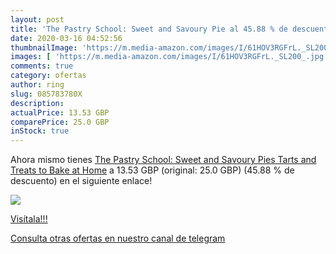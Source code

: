 ```yaml
---
layout: post
title: 'The Pastry School: Sweet and Savoury Pie al 45.88 % de descuento'
date: 2020-03-16 04:52:56
thumbnailImage: 'https://m.media-amazon.com/images/I/61HOV3RGFrL._SL200_.jpg'
images: [ 'https://m.media-amazon.com/images/I/61HOV3RGFrL._SL200_.jpg' ]
comments: true
category: ofertas
author: ring
slug: 085783780X
description:
actualPrice: 13.53 GBP
comparePrice: 25.0 GBP
inStock: true
---
```


Ahora mismo tienes [The Pastry School: Sweet and Savoury Pies  Tarts and Treats to Bake at Home](https://www.amazon.com/dp/085783780X/?tag=redken08-20) a 13.53 GBP (original: 25.0 GBP) (45.88 %  de descuento) en el siguiente enlace!

[![](https://m.media-amazon.com/images/I/61HOV3RGFrL._SL200_.jpg)](https://www.amazon.com/dp/085783780X/?tag=redken08-20)

[Visítala!!!](https://www.amazon.com/dp/085783780X/?tag=redken08-20)

[Consulta otras ofertas en nuestro canal de telegram](https://t.me/s/ofertas25)
